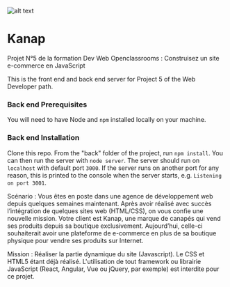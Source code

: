![alt text](https://www.jeremie-ibanez.com/img/KANAP-products.e0618ef1.png)



# Kanap 

Projet N°5 de la formation Dev Web Openclassrooms : Construisez un site e-commerce en JavaScript

This is the front end and back end server for Project 5 of the Web Developer path.

### Back end Prerequisites ###

You will need to have Node and `npm` installed locally on your machine.

### Back end Installation ###

Clone this repo. From the "back" folder of the project, run `npm install`. You 
can then run the server with `node server`. 
The server should run on `localhost` with default port `3000`. If the
server runs on another port for any reason, this is printed to the
console when the server starts, e.g. `Listening on port 3001`.

Scénario : Vous êtes en poste dans une agence de développement web depuis quelques semaines maintenant. 
Après avoir réalisé avec succès l’intégration de quelques sites web (HTML/CSS), on vous confie une nouvelle mission.
Votre client est Kanap, une marque de canapés qui vend ses produits depuis sa boutique exclusivement. 
Aujourd’hui, celle-ci souhaiterait avoir une plateforme de e-commerce en plus de sa boutique physique pour vendre ses produits sur Internet.

Mission : Réaliser la partie dynamique du site (Javascript). Le CSS et HTML5 étant déjà réalisé.
L'utilisation de tout framework ou librairie JavaScript (React, Angular, Vue ou jQuery, par exemple) est interdite pour ce projet.
